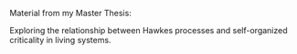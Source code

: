 Material from my Master Thesis:

Exploring the relationship between Hawkes processes and self-organized criticality in living systems.
